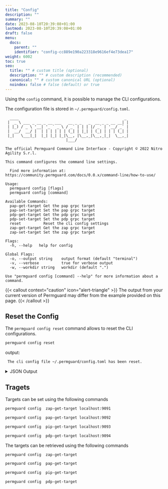 ```yaml
---
title: "Config"
description: ""
summary: ""
date: 2023-08-10T20:39:08+01:00
lastmod: 2023-08-10T20:39:08+01:00
draft: false
menu:
  docs:
    parent: ""
    identifier: "config-cc889e190a223318e9616ef4e73dea17"
weight: 6002
toc: true
seo:
  title: "" # custom title (optional)
  description: "" # custom description (recommended)
  canonical: "" # custom canonical URL (optional)
  noindex: false # false (default) or true
---
```

Using the `config` command, it is possible to manage the CLI configurations.

The configuration file is stored in `~/.permguard/config.toml`.

```text
  ____                                               _
 |  _ \ ___ _ __ _ __ ___   __ _ _   _  __ _ _ __ __| |
 | |_) / _ \ '__| '_ ` _ \ / _` | | | |/ _` | '__/ _` |
 |  __/  __/ |  | | | | | | (_| | |_| | (_| | | | (_| |
 |_|   \___|_|  |_| |_| |_|\__, |\__,_|\__,_|_|  \__,_|
                           |___/

The official Permguard Command Line Interface - Copyright © 2022 Nitro Agility S.r.l.

This command configures the command line settings.

  Find more information at: https://community.permguard.com/docs/0.0.x/command-line/how-to-use/

Usage:
  permguard config [flags]
  permguard config [command]

Available Commands:
  pap-get-target Get the pap grpc target
  pap-set-target Set the pap grpc target
  pdp-get-target Get the pdp grpc target
  pdp-set-target Set the pdp grpc target
  reset          Reset the cli config settings
  zap-get-target Get the zap grpc target
  zap-set-target Set the zap grpc target

Flags:
  -h, --help   help for config

Global Flags:
  -o, --output string    output format (default "terminal")
  -v, --verbose          true for verbose output
  -w, --workdir string   workdir (default ".")

Use "permguard config [command] --help" for more information about a command.
```

{{< callout context="caution" icon="alert-triangle" >}}
The output from your current version of Permguard may differ from the example provided on this page.
{{< /callout >}}

## Reset the Config

The `permguard config reset` command allows to reset the CLI configurations.

```bash
permguard config reset
```

output:

```bash
 The cli config file ~/.permguard/config.toml has been reset.
```

<details>
  <summary>
    JSON Output
  </summary>

```bash
permguard config reset --output json
```

output:

```json
{
  "cli": {
    "config_file": "~/.permguard/config.toml"
  }
}
```

</details>

## Tragets

Targets can be set using the following commands

```bash
permguard config  zap-get-target localhost:9091
```

```bash
permguard config  pap-get-target localhost:9092
```

```bash
permguard config  pip-get-target localhost:9093
```

```bash
permguard config  pdp-get-target localhost:9094
```

The targets can be retrieved using the following commands

```bash
permguard config  zap-get-target
```

```bash
permguard config  pap-get-target
```

```bash
permguard config  pip-get-target
```

```bash
permguard config  pdp-get-target
```
